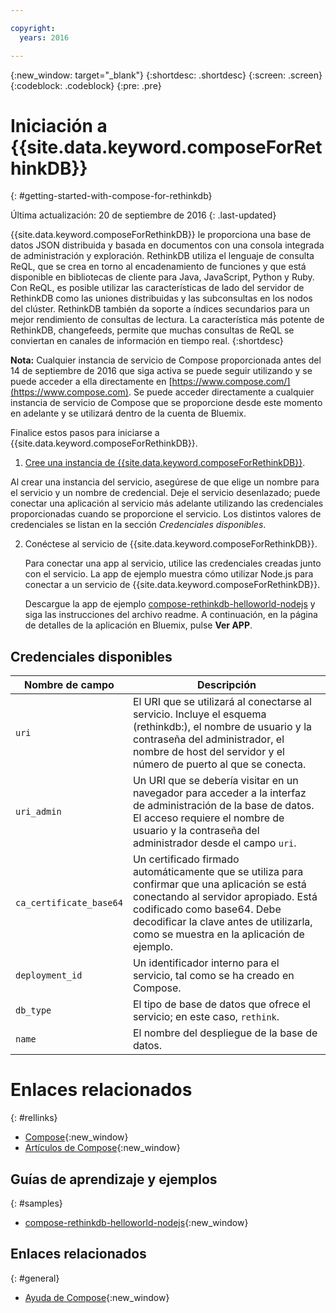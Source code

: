```yaml
---

copyright:
  years: 2016

---
```


{:new_window: target="_blank"}
{:shortdesc: .shortdesc}
{:screen: .screen}
{:codeblock: .codeblock}
{:pre: .pre}

# Iniciación a {{site.data.keyword.composeForRethinkDB}}
{: #getting-started-with-compose-for-rethinkdb}

Última actualización: 20 de septiembre de 2016
{: .last-updated}

{{site.data.keyword.composeForRethinkDB}} le proporciona una base de datos JSON distribuida y basada en documentos con una consola integrada de administración y exploración. RethinkDB utiliza el lenguaje de consulta ReQL, que se crea en torno al encadenamiento de funciones y que está disponible en bibliotecas de cliente para Java, JavaScript, Python y Ruby. Con ReQL, es posible utilizar las características de lado del servidor de RethinkDB como las uniones distribuidas y las subconsultas en los nodos del clúster. RethinkDB también da soporte a índices secundarios para un mejor rendimiento de consultas de lectura. La característica más potente de RethinkDB, changefeeds, permite que muchas consultas de ReQL se conviertan en canales de información en tiempo real.
{:shortdesc}

**Nota:** Cualquier instancia de servicio de Compose proporcionada antes del 14 de septiembre de 2016 que siga activa se puede seguir utilizando y se puede acceder a ella directamente en [https://www.compose.com/](https://www.compose.com). Se puede acceder directamente a cualquier instancia de servicio de Compose que se proporcione desde este momento en adelante y se utilizará dentro de la cuenta de Bluemix.

Finalice estos pasos para iniciarse a {{site.data.keyword.composeForRethinkDB}}.

1. [Cree una instancia de {{site.data.keyword.composeForRethinkDB}}](https://console.ng.bluemix.net/catalog/services/compose-for-rethinkdb/).

  Al crear una instancia del servicio, asegúrese de que elige un nombre para el servicio y un nombre de credencial. Deje el servicio desenlazado; puede conectar una aplicación al servicio más adelante utilizando las credenciales proporcionadas cuando se proporcione el servicio. Los distintos valores de credenciales se listan en la sección *Credenciales disponibles*.

2. Conéctese al servicio de {{site.data.keyword.composeForRethinkDB}}.

   Para conectar una app al servicio, utilice las credenciales creadas junto con el servicio. La app de ejemplo muestra cómo utilizar Node.js para conectar a un servicio de {{site.data.keyword.composeForRethinkDB}}.

   Descargue la app de ejemplo [compose-rethinkdb-helloworld-nodejs](https://github.com/IBM-Bluemix/compose-rethinkdb-helloworld-nodejs) y siga las instrucciones del archivo readme. A continuación, en la página de detalles de la aplicación en Bluemix, pulse **Ver APP**.

## Credenciales disponibles

Nombre de campo|Descripción
----------|-----------
`uri`|El URI que se utilizará al conectarse al servicio. Incluye el esquema (rethinkdb:), el nombre de usuario y la contraseña del administrador, el nombre de host del servidor y el número de puerto al que se conecta.
`uri_admin`|Un URI que se debería visitar en un navegador para acceder a la interfaz de administración de la base de datos. El acceso requiere el nombre de usuario y la contraseña del administrador desde el campo `uri`.
`ca_certificate_base64`|Un certificado firmado automáticamente que se utiliza para confirmar que una aplicación se está conectando al servidor apropiado. Está codificado como base64. Debe decodificar la clave antes de utilizarla, como se muestra en la aplicación de ejemplo.
`deployment_id`|Un identificador interno para el servicio, tal como se ha creado en Compose.
`db_type`|El tipo de base de datos que ofrece el servicio; en este caso, `rethink`.
`name`|El nombre del despliegue de la base de datos.

# Enlaces relacionados
{: #rellinks}

* [Compose](https://www.compose.com){:new_window}
* [Artículos de Compose](https://www.compose.com/articles/){:new_window}

## Guías de aprendizaje y ejemplos
{: #samples}
* [compose-rethinkdb-helloworld-nodejs](https://github.com/IBM-Bluemix/compose-rethinkdb-helloworld-nodejs){:new_window}

## Enlaces relacionados
{: #general}
* [Ayuda de Compose](https://help.compose.com/docs){:new_window}
